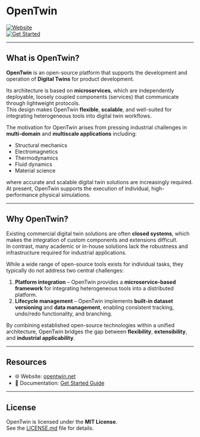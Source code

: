 # OpenTwin

[![Website](https://img.shields.io/badge/Website-opentwin.net-blue)](https://opentwin.net)  
[![Get Started](https://img.shields.io/badge/Docs-Get%20Started-green)](https://opentwin.net/doc/get_started/get_started.html)

---

## What is OpenTwin?

**OpenTwin** is an open-source platform that supports the development and operation of **Digital Twins** for product development.  

Its architecture is based on **microservices**, which are independently deployable, loosely coupled components (services) that communicate through lightweight protocols.  
This design makes OpenTwin **flexible**, **scalable**, and well-suited for integrating heterogeneous tools into digital twin workflows.

The motivation for OpenTwin arises from pressing industrial challenges in **multi-domain** and **multiscale applications** including:

- Structural mechanics  
- Electromagnetics  
- Thermodynamics  
- Fluid dynamics  
- Material science  

where accurate and scalable digital twin solutions are increasingly required.  
At present, OpenTwin supports the execution of individual, high-performance physical simulations.

---

## Why OpenTwin?

Existing commercial digital twin solutions are often **closed systems**, which makes the integration of custom components and extensions difficult.  
In contrast, many academic or in-house solutions lack the robustness and infrastructure required for industrial applications.  

While a wide range of open-source tools exists for individual tasks, they typically do not address two central challenges:

1. **Platform integration** – OpenTwin provides a **microservice-based framework** for integrating heterogeneous tools into a distributed platform.  
2. **Lifecycle management** – OpenTwin implements **built-in dataset versioning** and **data management**, enabling consistent tracking, undo/redo functionality, and branching.  

By combining established open-source technologies within a unified architecture, OpenTwin bridges the gap between **flexibility**, **extensibility**, and **industrial applicability**.

---

## Resources

- 🌐 Website: [opentwin.net](https://opentwin.net)  
- 📖 Documentation: [Get Started Guide](https://opentwin.net/doc/get_started/get_started.html)  

---

## License

OpenTwin is licensed under the **MIT License**.  
See the [LICENSE.md](./LICENSE.md) file for details.